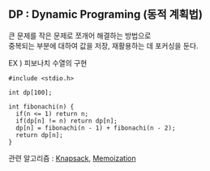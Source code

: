 ## DP : Dynamic Programing (동적 계획법)

큰 문제를 작은 문제로 쪼개어 해결하는 방법으로  
중복되는 부분에 대하여 값을 저장, 재활용하는 데 포커싱을 둔다.

EX ) 피보나치 수열의 구현
```
#include <stdio.h>

int dp[100];

int fibonachi(n) {
  if(n <= 1) return n;
  if(dp[n] != n) return dp[n];
  dp[n] = fibonachi(n - 1) + fibonachi(n - 2);
  return dp[n];
}
```
관련 알고리즘 : [Knapsack](./knapsack.md), [Memoization](./memoization.md)
